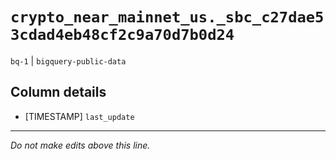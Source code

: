 # `crypto_near_mainnet_us._sbc_c27dae53cdad4eb48cf2c9a70d7b0d24`
`bq-1` | `bigquery-public-data`

## Column details
* [TIMESTAMP] `last_update`

-------------------------------------------------------------------------------
*Do not make edits above this line.*
